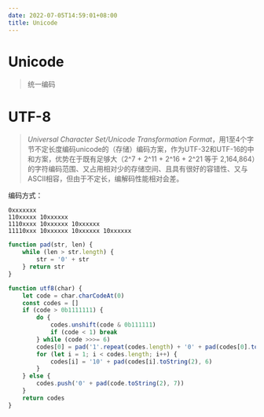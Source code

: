 ```yaml
---
date: 2022-07-05T14:59:01+08:00
title: Unicode
---
```


# Unicode

> 统一编码

# UTF-8

> *Universal Character Set/Unicode Transformation Format*，用1至4个字节不定长度编码unicode的（存储）编码方案，作为UTF-32和UTF-16的中和方案，优势在于既有足够大（2^7 + 2^11 + 2^16 + 2^21 等于 2,164,864）的字符编码范围、又占用相对少的存储空间、且具有很好的容错性、又与ASCII相容，但由于不定长，编解码性能相对会差。

编码方式：
```
0xxxxxxx
110xxxxx 10xxxxxx
1110xxxx 10xxxxxx 10xxxxxx
11110xxx 10xxxxxx 10xxxxxx 10xxxxxx
```

```javascript
function pad(str, len) {
    while (len > str.length) {
        str = '0' + str
    } return str
}

function utf8(char) {
    let code = char.charCodeAt(0)
    const codes = []
    if (code > 0b1111111) {
        do {
            codes.unshift(code & 0b111111)
            if (code < 1) break
        } while (code >>>= 6)
        codes[0] = pad('1'.repeat(codes.length) + '0' + pad(codes[0].toString(2), 7 - codes.length))
        for (let i = 1; i < codes.length; i++) {
            codes[i] = '10' + pad(codes[i].toString(2), 6)
        }
    } else {
        codes.push('0' + pad(code.toString(2), 7))
    }
    return codes
}
```
